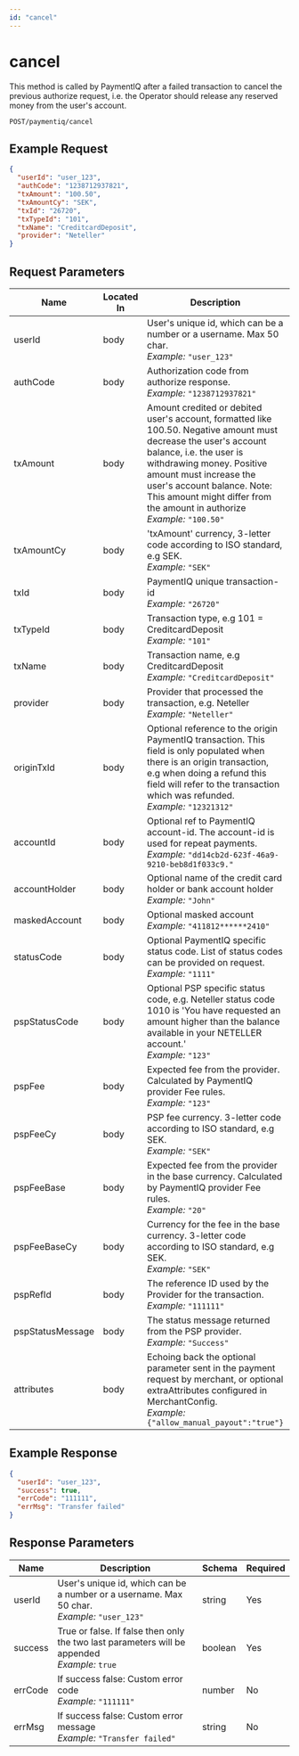 ```yaml
---
id: "cancel"
---
```


# cancel

This method is called by PaymentIQ after a failed transaction to cancel the previous authorize request, i.e. the Operator should release any reserved money from the user's account.

`POST/paymentiq/cancel`

## Example Request

```json
{
  "userId": "user_123",
  "authCode": "1238712937821",
  "txAmount": "100.50",
  "txAmountCy": "SEK",
  "txId": "26720",
  "txTypeId": "101",
  "txName": "CreditcardDeposit",
  "provider": "Neteller"
}
```

## Request Parameters

| Name             | Located In | Description                                                                                                                                                                                                                                                                                                     | Schema | Required |
|------------------|------------|-----------------------------------------------------------------------------------------------------------------------------------------------------------------------------------------------------------------------------------------------------------------------------------------------------------------|--------|----------|
| userId           | body       | User's unique id, which can be a number or a username. Max 50 char.<br/>_Example:_ `"user_123"`                                                                                                                                                                                                                 | string | Yes      |
| authCode         | body       | Authorization code from authorize response.<br/>_Example:_ `"1238712937821"`                                                                                                                                                                                                                                    | string | Yes      |
| txAmount         | body       | Amount credited or debited user's account, formatted like 100.50. Negative amount must decrease the user's account balance, i.e. the user is withdrawing money. Positive amount must increase the user's account balance. Note: This amount might differ from the amount in authorize<br/>_Example:_ `"100.50"` | string | Yes      |
| txAmountCy       | body       | 'txAmount' currency, 3-letter code according to ISO standard, e.g SEK. <br/>_Example:_ `"SEK"`                                                                                                                                                                                                                  | string | Yes      |
| txId             | body       | PaymentIQ unique transaction-id<br/>_Example:_ `"26720"`                                                                                                                                                                                                                                                      | string | Yes      |
| txTypeId         | body       | Transaction type, e.g 101 = CreditcardDeposit<br/>_Example:_ `"101"`                                                                                                                                                                                                                                            | string | Yes      |
| txName           | body       | Transaction name, e.g CreditcardDeposit<br/>_Example:_ `"CreditcardDeposit"`                                                                                                                                                                                                                                    | string | Yes      |
| provider         | body       | Provider that processed the transaction, e.g. Neteller<br/>_Example:_ `"Neteller"`                                                                                                                                                                                                                              | string | Yes      |
| originTxId       | body       | Optional reference to the origin PaymentIQ transaction. This field is only populated when there is an origin transaction, e.g when doing a refund this field will refer to the transaction which was refunded. <br/>_Example:_ `"12321312"`                                                                     | string | No       |
| accountId        | body       | Optional ref to PaymentIQ account-id. The account-id is used for repeat payments.<br/>_Example:_ `"dd14cb2d-623f-46a9-9210-beb8d1f033c9."`                                                                                                                                                                      | string | No       |
| accountHolder    | body       | Optional name of the credit card holder or bank account holder<br/>_Example:_ `"John"`                                                                                                                                                                                                                          | string | No       |
| maskedAccount    | body       | Optional masked account<br/>_Example:_ `"411812******2410"`                                                                                                                                                                                                                                                     | string | No       |
| statusCode       | body       | Optional PaymentIQ specific status code. List of status codes can be provided on request.<br/>_Example:_ `"1111"`                                                                                                                                                                                               | string | No       |
| pspStatusCode    | body       | Optional PSP specific status code, e.g. Neteller status code 1010 is 'You have requested an amount higher than the balance available in your NETELLER account.'<br/>_Example:_ `"123"`                                                                                                                          | string | No       |
| pspFee           | body       | Expected fee from the provider. Calculated by PaymentIQ provider Fee rules. <br/>_Example:_ `"123"`                                                                                                                                                                                                             | string | No       |
| pspFeeCy         | body       | PSP fee currency. 3-letter code according to ISO standard, e.g SEK. <br/>_Example:_ `"SEK"`                                                                                                                                                                                                                     | string | No       |
| pspFeeBase       | body       | Expected fee from the provider in the base currency. Calculated by PaymentIQ provider Fee rules. <br/>_Example:_ `"20"`                                                                                                                                                                                         | string | No       |
| pspFeeBaseCy     | body       | Currency for the fee in the base currency. 3-letter code according to ISO standard, e.g SEK.<br/>_Example:_ `"SEK"`                                                                                                                                                                                             | string | No       |
| pspRefId         | body       | The reference ID used by the Provider for the transaction.<br/>_Example:_ `"111111"`                                                                                                                                                                                                                            | string | No       |
| pspStatusMessage | body       | The status message returned from the PSP provider.<br/>_Example:_ `"Success"`                                                                                                                                                                                                                                   | string | No       |
| attributes       | body       | Echoing back the optional parameter sent in the payment request by merchant, or optional extraAttributes configured in MerchantConfig.<br/>_Example:_ `{"allow_manual_payout":"true"}`                                                                                                                          | string | No       |

## Example Response

```json
{
  "userId": "user_123",
  "success": true,
  "errCode": "111111",
  "errMsg": "Transfer failed"
}

```

## Response Parameters

| Name    | Description                                                                                      | Schema  | Required |
|---------|--------------------------------------------------------------------------------------------------|---------|----------|
| userId  | User's unique id, which can be a number or a username. Max 50 char.<br/>_Example:_ `"user_123"`  | string  | Yes      |
| success | True or false. If false then only the two last parameters will be appended<br/>_Example:_ `true` | boolean | Yes      |
| errCode | If success false: Custom error code<br/>_Example:_ `"111111"`                                    | number  | No       |
| errMsg  | If success false: Custom error message<br/>_Example:_ `"Transfer failed"`                        | string  | No       |
